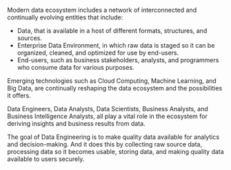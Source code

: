 Modern data ecosystem includes a network of interconnected and continually evolving entities that include:

  - Data, that is available in a host of different formats, structures, and sources.
  - Enterprise Data Environment, in which raw data is staged so it can be organized, cleaned, and optimized for use by end-users.
  - End-users, such as business stakeholders, analysts, and programmers who consume data for various purposes.

Emerging technologies such as Cloud Computing, Machine Learning, and Big Data, are continually reshaping the data ecosystem and the possibilities it offers.

Data Engineers, Data Analysts, Data Scientists, Business Analysts, and Business Intelligence Analysts, all play a vital role in the ecosystem for deriving insights and business results from data.

The goal of Data Engineering is to make quality data available for analytics and decision-making. And it does this by collecting raw source data, processing data so it becomes usable, storing data, and making quality data available to users securely.  

